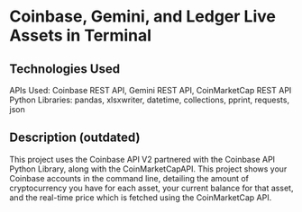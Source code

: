 # Coinbase, Gemini, and Ledger Live Assets in Terminal

## Technologies Used
APIs Used: Coinbase REST API, Gemini REST API, CoinMarketCap REST API
Python Libraries: pandas, xlsxwriter, datetime, collections, pprint, requests, json

## Description (outdated)

This project uses the Coinbase API V2 partnered with the Coinbase API Python Library, along with the CoinMarketCapAPI. This project shows your Coinbase accounts in the command line, detailing the amount of cryptocurrency you have for each asset, your current balance for that asset, and the real-time price which is fetched using the CoinMarketCap API. 
